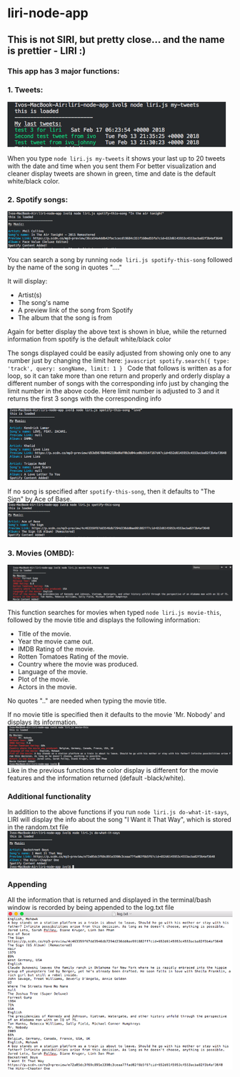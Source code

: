 # liri-node-app

## This is not SIRI, but pretty close... and the name is prettier - LIRI :)

### **This app has 3 major functions:**

### 1. Tweets:

![Twitter return](/images/tweets.png)

When you type ```node liri.js my-tweets``` it shows your last up to 20 tweets with the date and time when you sent them
For better visualization and cleaner display tweets are shown in green, time and date is the default white/black color.

### 2. Spotify songs:

![Spotify return](/images/spotify-this.png)

You can search a song by running ```node liri.js spotify-this-song``` followed by the name of the song in quotes "...."

It will display:

* Artist(s)
* The song's name
* A preview link of the song from Spotify
* The album that the song is from

Again for better display the above text is shown in blue, while the returned information from spotify is the default white/black color

The songs displayed could be easily adjusted from showing only one to any number just by changing the limit here:
    ```javascript
    spotify.search({ type: 'track', query: songName, limit: 1 }
    ```
Code that follows is written as a for loop, so it can take more than one return and properly and orderly display a different number of songs with the corresponding info just by changing the limit number in the above code. Here limit number is adjusted to 3 and it returns the first 3 songs with the corresponding info

![Spotify limit 3 return](/images/limit-3.png)

If no song is specified after ```spotify-this-song```, then it defaults to "The Sign" by Ace of Base.
![Spotify default return](/images/spotify-default.png)

### 3. Movies (OMBD):

![Movies return](/images/movie-this-title.png)

This function searches for movies when typed ```node liri.js movie-this```, followed by the movie title and displays the following information:

* Title of the movie.
* Year the movie came out.
* IMDB Rating of the movie.
* Rotten Tomatoes Rating of the movie.
* Country where the movie was produced.
* Language of the movie.
* Plot of the movie.
* Actors in the movie.

No quotes ".."  are needed when typing the movie title.

If no movie title is specified then it defaults to the movie 'Mr. Nobody' and displays its information.
![Movies default](/images/movie-this.png)
Like in the previous functions the color display is different for the movie features and the information returned (default -black/white).

### Additional functionality

In addition to the above functions if you run ```node liri.js do-what-it-says```, LIRI will display the info about the song "I Want it That Way", which is stored in the random.txt file
![do-what-it-says return](/images/do-what-it-says.png)

### Appending

All the information that is returned and displayed in the terminal/bash window is recorded by being appended to the log.txt file
![Appending](/images/append.png)


